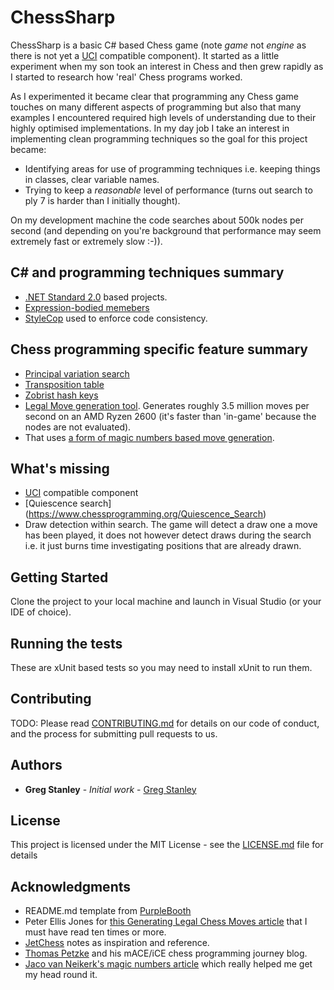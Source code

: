 # ChessSharp

ChessSharp is a basic C# based Chess game (note *game* not *engine* as there is not yet a [UCI](https://en.wikipedia.org/wiki/Universal_Chess_Interface) compatible component). It started as a little experiment when my son took an interest in Chess and then grew rapidly as I started to research how 'real' Chess programs worked.

As I experimented it became clear that programming any Chess game touches on many different aspects of programming but also that many examples I encountered required high levels of understanding due to their highly optimised implementations. In my day job I take an interest in implementing clean programming techniques so the goal for this project became:
* Identifying areas for use of programming techniques i.e. keeping things in classes, clear variable names.
* Trying to keep a *reasonable* level of performance (turns out search to ply 7 is harder than I initially thought).

On my development machine the code searches about 500k nodes per second (and depending on you're background that performance may seem extremely fast or extremely slow :-)). 


## C# and programming techniques summary
* [.NET Standard 2.0](https://docs.microsoft.com/en-us/dotnet/standard/net-standard) based projects.
* [Expression-bodied memebers](https://docs.microsoft.com/en-us/dotnet/csharp/programming-guide/statements-expressions-operators/expression-bodied-members)
* [StyleCop](https://github.com/StyleCop/StyleCop) used to enforce code consistency.


## Chess programming specific feature summary
* [Principal variation search](https://www.chessprogramming.org/Principal_Variation)
* [Transposition table](https://www.chessprogramming.org/Transposition_Table)
* [Zobrist hash keys](https://www.chessprogramming.org/Zobrist_Hashing)
* [Legal Move generation tool](https://www.chessprogramming.org/Move_Generation). Generates roughly 3.5 million moves per second on an AMD Ryzen 2600 (it's faster than 'in-game' because the nodes are not evaluated).
* That uses [a form of magic numbers based move generation](https://www.chessprogramming.org/Magic_Bitboards).


## What's missing
* [UCI](https://en.wikipedia.org/wiki/Universal_Chess_Interface) compatible component
* [Quiescence search] (https://www.chessprogramming.org/Quiescence_Search)
* Draw detection within search. The game will detect a draw one a move has been played, it does not however detect draws during the search i.e. it just burns time investigating positions that are already drawn.


## Getting Started

Clone the project to your local machine and launch in Visual Studio (or your IDE of choice).


## Running the tests

These are xUnit based tests so you may need to install xUnit to run them.


## Contributing

TODO: Please read [CONTRIBUTING.md](https://gist.github.com/PurpleBooth/b24679402957c63ec426) for details on our code of conduct, and the process for submitting pull requests to us.

## Authors

* **Greg Stanley** - *Initial work* - [Greg Stanley](https://github.com/gregstanley)


## License

This project is licensed under the MIT License - see the [LICENSE.md](LICENSE.md) file for details


## Acknowledgments

* README.md template from [PurpleBooth](https://gist.githubusercontent.com/PurpleBooth/109311bb0361f32d87a2/raw/8254b53ab8dcb18afc64287aaddd9e5b6059f880/README-Template.md)
* Peter Ellis Jones for [this Generating Legal Chess Moves article](https://peterellisjones.com/posts/generating-legal-chess-moves-efficiently/) that I must have read ten times or more.
* [JetChess](https://zipproth.de/jetchess/) notes as inspiration and reference.
* [Thomas Petzke](https://macechess.blogspot.com/?m=1) and his mACE/iCE chess programming journey blog.
* [Jaco van Neikerk's magic numbers article](http://vicki-chess.blogspot.com/2013/04/magics.html) which really helped me get my head round it.